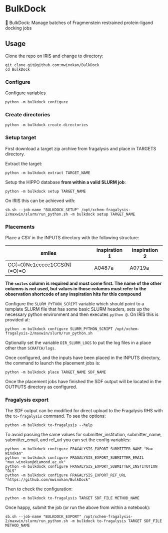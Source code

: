 # BulkDock
💪 BulkDock: Manage batches of Fragmenstein restrained protein-ligand docking jobs 

## Usage

Clone the repo on IRIS and change to directory:

```
git clone git@github.com:mwinokan/BulkDock
cd BulkDock
```

### Configure

Configure variables

```
python -m bulkdock configure
```

### Create directories

```
python -m bulkdock create-directories
```

### Setup target

First download a target zip archive from fragalysis and place in TARGETS directory.

Extract the target:

```
python -m bulkdock extract TARGET_NAME
```

Setup the HIPPO database **from within a valid SLURM job**:

```
python -m bulkdock setup TARGET_NAME
```

On IRIS this can be achieved with:

```
sb.sh --job-name "BULKDOCK_SETUP" /opt/xchem-fragalysis-2/maxwin/slurm/run_python.sh -m bulkdock setup TARGET_NAME
```

### Placements

Place a CSV in the INPUTS directory with the following structure:

|           smiles            | inspiration 1 | inspiration 2 |
|-----------------------------|---------------|---------------|
| CC(=O)Nc1ccccc1CCS(N)(=O)=O | A0487a        | A0719a        |

**The `smiles` column is required and must come first. The name of the other columns is not used, but values in those columns must refer to the observation shortcode of any inspiration hits for this compound**

Configure the `SLURM_PYTHON_SCRIPT` variable which should point to a template SLURM file that has some basic SLURM headers, sets up the necessary python environment and then executes `python @`. On IRIS this is provided at:

```
python -m bulkdock configure SLURM_PYTHON_SCRIPT /opt/xchem-fragalysis-2/maxwin/slurm/run_python.sh
```

Optionally set the variable `DIR_SLURM_LOGS` to put the log files in a place other than `SCRATCH/logs`.


Once configured, and the inputs have been placed in the INPUTS directory, the command to launch the placement jobs is:

```
python -m bulkdock place TARGET_NAME SDF_NAME
```

Once the placement jobs have finished the SDF output will be located in the OUTPUTS directory as configured.

### Fragalysis export

The SDF output can be modified for direct upload to the Fragalysis RHS with the `to-fragalysis` command. To see the options:

```
python -m bulkdock to-fragalysis --help
```

To avoid passing the same values for submitter_institution, submitter_name, submitter_email, and ref_url you can set the config variables:

```
python -m bulkdock configure FRAGALYSIS_EXPORT_SUBMITTER_NAME "Max Winokan"
python -m bulkdock configure FRAGALYSIS_EXPORT_SUBMITTER_EMAIL "max.winokan@diamond.ac.uk"
python -m bulkdock configure FRAGALYSIS_EXPORT_SUBMITTER_INSTITUTION "DLS"
python -m bulkdock configure FRAGALYSIS_EXPORT_REF_URL "https://github.com/mwinokan/BulkDock"
```

Then to check the configuration:

```
python -m bulkdock to-fragalysis TARGET SDF_FILE METHOD_NAME
```

Once happy, submit the job (or run the above from within a notebook):

```
sb.sh --job-name "BULKDOCK_EXPORT" /opt/xchem-fragalysis-2/maxwin/slurm/run_python.sh -m bulkdock to-fragalysis TARGET SDF_FILE METHOD_NAME
```

